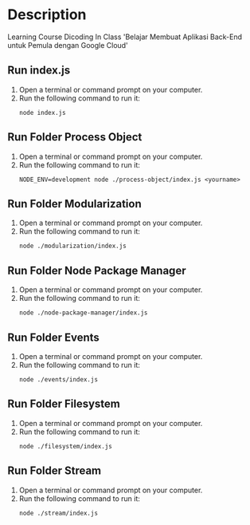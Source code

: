 # Description
Learning Course Dicoding In Class 'Belajar Membuat Aplikasi Back-End untuk Pemula dengan Google Cloud'

## Run index.js
1. Open a terminal or command prompt on your computer.
2. Run the following command to run it:
   ```shell
   node index.js

## Run Folder Process Object
1. Open a terminal or command prompt on your computer.
2. Run the following command to run it:
   ```shell
   NODE_ENV=development node ./process-object/index.js <yourname>

## Run Folder Modularization
1. Open a terminal or command prompt on your computer.
2. Run the following command to run it:
   ```shell
   node ./modularization/index.js 

## Run Folder Node Package Manager
1. Open a terminal or command prompt on your computer.
2. Run the following command to run it:
   ```shell
   node ./node-package-manager/index.js

## Run Folder Events
1. Open a terminal or command prompt on your computer.
2. Run the following command to run it:
   ```shell
   node ./events/index.js

## Run Folder Filesystem
1. Open a terminal or command prompt on your computer.
2. Run the following command to run it:
   ```shell
   node ./filesystem/index.js

## Run Folder Stream
1. Open a terminal or command prompt on your computer.
2. Run the following command to run it:
   ```shell
   node ./stream/index.js